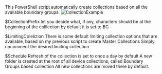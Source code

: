 
This PowerShell script automatically create collections based on all the available boundary groups.
![CollectionExample](https://github.com/JonathanLefebvreGlobensky/Images/blob/master/154930(3).jpg)




$CollectionPrefix let you decide what, if any, characters should be at the beginning of the colllection
by default it is set to BG - 

$LimitingColelction
There is some default limiting collection options that are available, based on my previous script to create Master Collections
Simply uncomment the desired limiting collection

$Schedule
Refresh of the collection is set to once a day by default
A new folder is created at the root of all device collections, called Boundary Groups based collection
All new collections are moved there by default.
